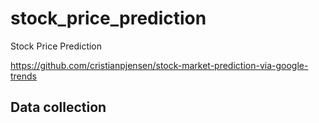 # stock_price_prediction
Stock Price Prediction

https://github.com/cristianpjensen/stock-market-prediction-via-google-trends

## Data collection
